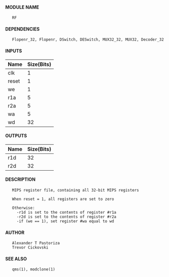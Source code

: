 #### MODULE NAME
       RF

#### DEPENDENCIES
       Flopenr_32, Flopenr, DSwitch, DESwitch, MUX32_32, MUX32, Decoder_32

#### INPUTS
Name  | Size(Bits)
------|------------
clk  |     1      
reset |     1     
we   |     1      
r1a  |     5      
r2a  |     5      
wa   |     5      
wd   |     32     

#### OUTPUTS
Name | Size(Bits)
-----|------------
r1d  |     32    
r2d  |     32     

#### DESCRIPTION
       MIPS register file, containing all 32-bit MIPS registers

       When reset = 1, all registers are set to zero

       Otherwise:
         -r1d is set to the contents of register #r1a
         -r2d is set to the contents of register #r2a
         -if (we == 1), set register #wa equal to wd

#### AUTHOR
       Alexander T Pastoriza
       Trevor Cickovski

#### SEE ALSO
       qms(1), modclone(1)
